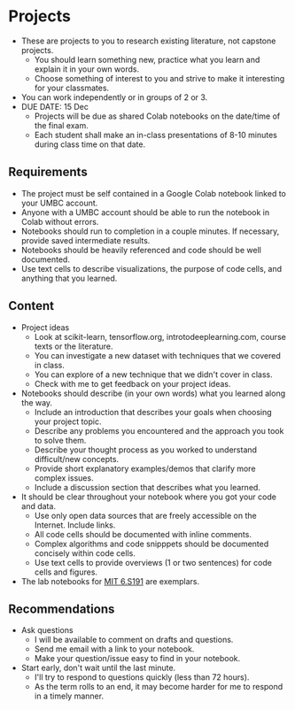 
# Projects

* These are projects to you to research existing literature, not capstone projects. 
    * You should learn something new, practice what you learn and explain it in your own words.
    * Choose something of interest to you and strive to make it interesting for your classmates.
* You can work independently or in groups of 2 or 3.
* DUE DATE: 15 Dec
    * Projects will be due as shared Colab notebooks on the date/time of the final exam.
    * Each student shall make an in-class presentations of 8-10 minutes during class time on that date.

## Requirements

* The project must be self contained in a Google Colab notebook linked to your UMBC account.
* Anyone with a UMBC account should be able to run the notebook in Colab without errors.
* Notebooks should run to completion in a couple minutes. If necessary, provide saved intermediate results.
* Notebooks should be heavily referenced and code should be well documented.
* Use text cells to describe visualizations, the purpose of code cells, and anything that you learned.

## Content

* Project ideas
    * Look at scikit-learn, tensorflow.org, introtodeeplearning.com, course texts or the literature.
    * You can investigate a new dataset with techniques that we covered in class.
    * You can explore of a new technique that we didn't cover in class.
    * Check with me to get feedback on your project ideas.
* Notebooks should describe (in your own words) what you learned along the way.
    * Include an introduction that describes your goals when choosing your project topic.
    * Describe any problems you encountered and the approach you took to solve them.
    * Describe your thought process as you worked to understand difficult/new concepts.
    * Provide short explanatory examples/demos that clarify more complex issues.
    * Include a discussion section that describes what you learned.
* It should be clear throughout your notebook where you got your code and data. 
    * Use only open data sources that are freely accessible on the Internet. Include links.
    * All code cells should be documented with inline comments.
    * Complex algorithms and code snipppets should be documented concisely within code cells.
    * Use text cells to provide overviews (1 or two sentences) for code cells and figures.
* The lab notebooks for [MIT 6.S191](www.introtodeeplearning.com) are exemplars.

## Recommendations

* Ask questions
    * I will be available to comment on drafts and questions.
    * Send me email with a link to your notebook.
    * Make your question/issue easy to find in your notebook.
* Start early, don't wait until the last minute.
    * I'll try to respond to questions quickly (less than 72 hours).
    * As the term rolls to an end, it may become harder for me to respond in a timely manner. 
